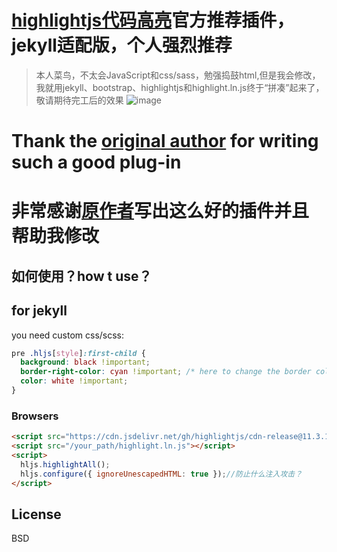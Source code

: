 [highlightjs代码高亮](https://github.com/highlightjs/highlight.js)官方推荐插件，jekyll适配版，个人强烈推荐
==================================================================================

> 本人菜鸟，不太会JavaScript和css/sass，勉强捣鼓html,但是我会修改，我就用jekyll、bootstrap、highlightjs和highlight.ln.js终于“拼凑”起来了，敬请期待完工后的效果
![image](https://user-images.githubusercontent.com/58632405/146037176-ffb9f3e4-984d-4de4-a143-199f7614372b.png)
# Thank the [original author](https://github.com/taufik-nurrohman) for writing such a good plug-in
# 非常感谢[原作者](https://github.com/taufik-nurrohman)写出这么好的插件并且帮助我修改

如何使用？how t use？
-----
## for jekyll

you need custom css/scss:

```css
pre .hljs[style]:first-child {
  background: black !important;
  border-right-color: cyan !important; /* here to change the border color */
  color: white !important;
}
```
### Browsers

```html
<script src="https://cdn.jsdelivr.net/gh/highlightjs/cdn-release@11.3.1/build/highlight.js"></script>
<script src="/your_path/highlight.ln.js"></script>
<script>
  hljs.highlightAll();
  hljs.configure({ ignoreUnescapedHTML: true });//防止什么注入攻击？
</script>
```

License
-------

BSD
